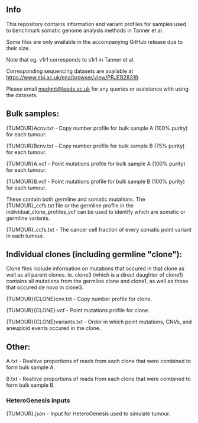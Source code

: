 ## Info
This repository contains information and variant profiles for samples used to benchmark somatic genome analysis methods in Tanner et al.

Some files are only available in the accompanying GitHub release due to their size.

Note that eg. v1r1 corresponds to s1r1 in Tanner et al.

Corresponding sequencing datasets are available at https://www.ebi.ac.uk/ena/browser/view/PRJEB28319.

Please email medgnt@leeds.ac.uk for any queries or assistance with using the datasets.


## Bulk samples:

{TUMOUR}Acnv.txt - Copy number profile for bulk sample A (100% purity) for each tumour.

{TUMOUR}Bcnv.txt - Copy	number profile for bulk sample B (75% purity) for each tumour.

{TUMOUR}A.vcf - Point mutations profile for bulk sample A (100% purity) for each tumour. 

{TUMOUR}B.vcf -	Point mutations profile for bulk sample B (100% purity) for each tumour.

These contain both germline and somatic mutations. The {TUMOUR}_ccfs.txt file or the germline profile in the individual_clone_profiles_vcf can be used to identify which are somatic or germline variants.

{TUMOUR}_ccfs.txt - The cancer cell fraction of every somatic point variant in each tumour.

## Individual clones (including germline "clone"):

Clone files include information on mutations that occured in that clone as well as all parent clones. Ie. clone3 (which is a direct daughter of clone1) contains all mutations from the germline clone and clone1, as well as those that occured de novo in clone3.

{TUMOUR}{CLONE}cnv.txt - Copy number profile for clone.

{TUMOUR}{CLONE}.vcf - Point mutations profile for clone.

{TUMOUR}{CLONE}variants.txt - Order in which point mutations, CNVs, and aneuploid events occured in the clone.


## Other:

A.txt - Realtive proportions of reads from each clone that were combined to form bulk sample A.

B.txt -	Realtive proportions of reads from each clone that were combined to form bulk sample B.

### HeteroGenesis inputs

{TUMOUR}.json - Input for HeteroGenesis used to simulate tumour.


